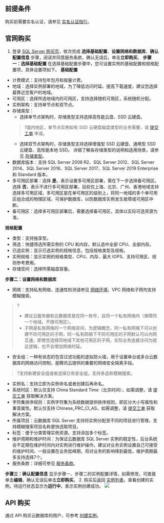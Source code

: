 
## 前提条件
购买前需要实名认证，请参见 [实名认证指引](https://cloud.tencent.com/document/product/378/3629)。

## 官网购买
1. 登录 [SQL Server 购买页](https://buy.cloud.tencent.com/sqlserver)，依次完成 **选择基础配置**、**设置网络和数据库**、**确认配置信息** 步骤，阅读并同意服务条款，确认无误后，单击**立即购买**。
**步骤一：选择基础配置**
在选择基础配置步骤中，您可设置实例的基础配置和规格配置项，具体设置项如下。
**基础配置**
 - 计费模式：支持包年包月和按量计费。
 - 地域：选择实例部署的地域，为了降低访问时延、提高下载速度，建议您选择最靠近您客户的地域。
 - 可用区：选择所选地域内的可用区，支持选择随机可用区，系统随机分配。
 - 实例架构：支持单节点和双节点。
 - 存储类型：
    - 选择单节点架构时，存储类型支持选择高性能云盘、SSD 云硬盘。
    >?国内地区，单节点实例如有 SSD 云硬盘磁盘类型的业务需要，请 [提交工单](https://console.cloud.tencent.com/workorder/category) 申请。
    - 选择双节点架构时，存储类型支持选择增强型 SSD 云硬盘、通用型 SSD 云硬盘、高性能本地 SSD。
    详细了解各存储类型的说明和适用场景，请参见 [存储类型](https://cloud.tencent.com/document/product/238/71654)。
 - 数据库版本：支持 SQL Server 2008 R2、SQL Server 2012、SQL Server 2014、SQL Server 2016、SQL Server 2017、SQL Server 2019 Enterprise 和 Standard 版本。
 - 多可用区部署：选择 **是**，表示设置多可用区部署，需在下一步选择备可用区。选择 **否**，表示不进行多可用区部署。目前仅上海、北京、广州、香港地域支持选择多可用区域，多可用区是在单可用区的级别上，将同一地域的多个单可用区组合成的物理区域，可保护数据库，以防数据库实例发生故障或可用区中断。
 - 备可用区：选择多可用区部署后，需要选择备可用区，具体以实际可选资源为准。

 **规格配置**
 - 类型：支持独享型。
 - 筛选：快捷筛选所需实例的 CPU 和内存，默认选中全部 CPU、全部内存。
 - 已选实例：显示已选实例的规格信息，包括规格类型及规格。
 - 实例规格：显示实例的规格类型、CPU、内存、最大 IOPS、支持可用区、规则参考费用。
 - 存储空间：选择所需磁盘容量。

 **步骤二：设置网络和数据库**
 - 网络：支持私有网络，连通性检测请参见 [网络环境](https://cloud.tencent.com/document/product/238/36848)，VPC 网络和子网均支持模糊搜索。
>?
>- 建议云服务器和云数据库是在同一账号，且同一个私有网络内（保障同一个地域，不限可用区）。
>- 子网是私有网络的一个网络空间，为逻辑概念，同一私有网络下可以创建不同可用区的子网，同一私有网络下不同可用区的子网默认可以内网互通，即使您选择同地域下其他可用区的子网，实际业务连接访问为就近逻辑，也不会增加网络时延。
 - 安全组：一种有状态的包含过滤功能的虚拟防火墙，用于设置单台或多台云数据库的网络访问控制，是腾讯云提供的重要的网络安全隔离手段。
 >?支持新建安全组或者选择已有安全组，支持多选和模糊搜索。
 - 实例名：支持立即为实例命名或者创建后再命名。
 - 系统时区：默认仅支持 China Standard Time（北京时间），如需调整，请 [提交工单](https://console.cloud.tencent.com/workorder/category) 获取解决方案。
 - 字符集排序规则：实例字符集为系统数据提供排序规则，即区分大小写属性和重音属性。默认仅支持 Chinese_PRC_CI_AS，如需调整，请 [提交工单](https://console.cloud.tencent.com/workorder/category) 获取解决方案。
 - 所属项目：云数据库 SQL Server 支持将实例分配至不同的项目进行管理，支持模糊搜索项目名称更快选取项目。
 - 标签：便于分类管理实例资源。支持添加多个标签。
 - 维护周期和维护时间：为保证云数据库 SQL Server 实例的稳定性，后台系统会不定期在维护时间内对实例进行维护操作。建议对业务实例设置自己可接受的维护时间，一般设置在业务低峰期，将对业务的影响降到最低，维护周期最多支持选择7个。
 - 服务条款：详细可参见 [服务条款](https://cloud.tencent.com/document/product/238/39111)。

 **步骤三：确认配置信息**
 显示步骤一、步骤二的实例配置详情，如需修改，可直接单击**编辑**，确认无误后单击**立即购买**。
2. 购买后返回 [实例列表](https://console.cloud.tencent.com/sqlserver#/)，查看创建的实例，待运行状态显示为**运行中**，表示实例创建成功。
![](https://main.qcloudimg.com/raw/4a3978c4f6593c5329eea5db057474ae.png)

##  API 购买
通过 API 购买云数据库的用户，可参考 [创建实例](https://cloud.tencent.com/document/product/238/19973)。


